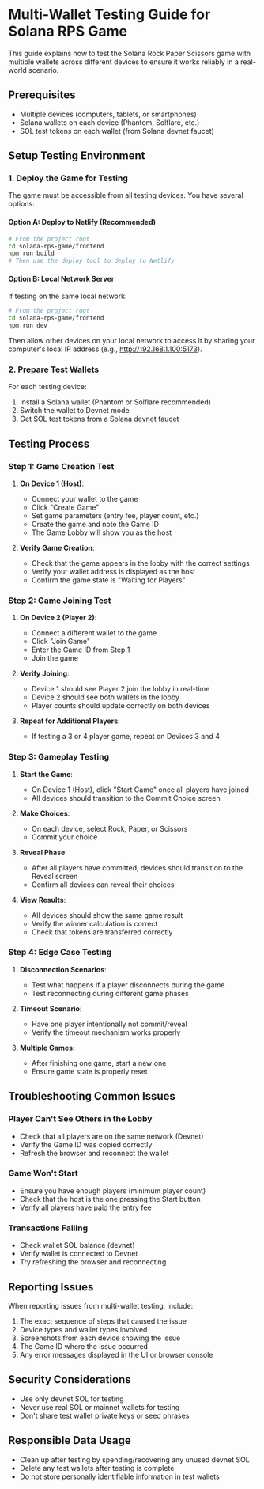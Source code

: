 # Multi-Wallet Testing Guide for Solana RPS Game

This guide explains how to test the Solana Rock Paper Scissors game with multiple wallets across different devices to ensure it works reliably in a real-world scenario.

## Prerequisites

- Multiple devices (computers, tablets, or smartphones)
- Solana wallets on each device (Phantom, Solflare, etc.)
- SOL test tokens on each wallet (from Solana devnet faucet)

## Setup Testing Environment

### 1. Deploy the Game for Testing

The game must be accessible from all testing devices. You have several options:

#### Option A: Deploy to Netlify (Recommended)

```bash
# From the project root
cd solana-rps-game/frontend
npm run build
# Then use the deploy tool to deploy to Netlify
```

#### Option B: Local Network Server

If testing on the same local network:

```bash
# From the project root
cd solana-rps-game/frontend
npm run dev
```

Then allow other devices on your local network to access it by sharing your computer's local IP address (e.g., http://192.168.1.100:5173).

### 2. Prepare Test Wallets

For each testing device:

1. Install a Solana wallet (Phantom or Solflare recommended)
2. Switch the wallet to Devnet mode
3. Get SOL test tokens from a [Solana devnet faucet](https://solfaucet.com/)

## Testing Process

### Step 1: Game Creation Test

1. **On Device 1 (Host)**:
   - Connect your wallet to the game
   - Click "Create Game"
   - Set game parameters (entry fee, player count, etc.)
   - Create the game and note the Game ID
   - The Game Lobby will show you as the host

2. **Verify Game Creation**:
   - Check that the game appears in the lobby with the correct settings
   - Verify your wallet address is displayed as the host
   - Confirm the game state is "Waiting for Players"

### Step 2: Game Joining Test

1. **On Device 2 (Player 2)**:
   - Connect a different wallet to the game
   - Click "Join Game"
   - Enter the Game ID from Step 1
   - Join the game

2. **Verify Joining**:
   - Device 1 should see Player 2 join the lobby in real-time
   - Device 2 should see both wallets in the lobby
   - Player counts should update correctly on both devices

3. **Repeat for Additional Players**:
   - If testing a 3 or 4 player game, repeat on Devices 3 and 4

### Step 3: Gameplay Testing

1. **Start the Game**:
   - On Device 1 (Host), click "Start Game" once all players have joined
   - All devices should transition to the Commit Choice screen

2. **Make Choices**:
   - On each device, select Rock, Paper, or Scissors
   - Commit your choice

3. **Reveal Phase**:
   - After all players have committed, devices should transition to the Reveal screen
   - Confirm all devices can reveal their choices

4. **View Results**:
   - All devices should show the same game result
   - Verify the winner calculation is correct
   - Check that tokens are transferred correctly

### Step 4: Edge Case Testing

1. **Disconnection Scenarios**:
   - Test what happens if a player disconnects during the game
   - Test reconnecting during different game phases

2. **Timeout Scenario**:
   - Have one player intentionally not commit/reveal
   - Verify the timeout mechanism works properly

3. **Multiple Games**:
   - After finishing one game, start a new one
   - Ensure game state is properly reset

## Troubleshooting Common Issues

### Player Can't See Others in the Lobby

- Check that all players are on the same network (Devnet)
- Verify the Game ID was copied correctly
- Refresh the browser and reconnect the wallet

### Game Won't Start

- Ensure you have enough players (minimum player count)
- Check that the host is the one pressing the Start button
- Verify all players have paid the entry fee

### Transactions Failing

- Check wallet SOL balance (devnet)
- Verify wallet is connected to Devnet
- Try refreshing the browser and reconnecting

## Reporting Issues

When reporting issues from multi-wallet testing, include:

1. The exact sequence of steps that caused the issue
2. Device types and wallet types involved
3. Screenshots from each device showing the issue
4. The Game ID where the issue occurred
5. Any error messages displayed in the UI or browser console

## Security Considerations

- Use only devnet SOL for testing
- Never use real SOL or mainnet wallets for testing
- Don't share test wallet private keys or seed phrases

## Responsible Data Usage

- Clean up after testing by spending/recovering any unused devnet SOL
- Delete any test wallets after testing is complete
- Do not store personally identifiable information in test wallets
